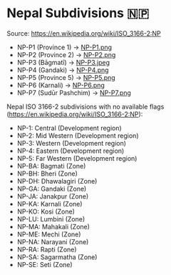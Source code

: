 # Nepal Subdivisions 🇳🇵

Source: https://en.wikipedia.org/wiki/ISO_3166-2:NP

* NP-P1 (Province 1) -> [NP-P1.png](https://github.com/amckenna41/iso3166-flag-icons/blob/main/iso3166-2-icons/NP/NP-P1.png)
* NP-P2 (Province 2) -> [NP-P2.png](https://github.com/amckenna41/iso3166-flag-icons/blob/main/iso3166-2-icons/NP/NP-P2.png)
* NP-P3 (Bāgmatī) -> [NP-P3.jpeg](https://github.com/amckenna41/iso3166-flag-icons/blob/main/iso3166-2-icons/NP/NP-P3.jpeg)
* NP-P4 (Gandaki) -> [NP-P4.png](https://github.com/amckenna41/iso3166-flag-icons/blob/main/iso3166-2-icons/NP/NP-P4.png)
* NP-P5 (Province 5) -> [NP-P5.png](https://github.com/amckenna41/iso3166-flag-icons/blob/main/iso3166-2-icons/NP/NP-P5.png)
* NP-P6 (Karnali) -> [NP-P6.png](https://github.com/amckenna41/iso3166-flag-icons/blob/main/iso3166-2-icons/NP/NP-P6.png)
* NP-P7 (Sudūr Pashchim) -> [NP-P7.png](https://github.com/amckenna41/iso3166-flag-icons/blob/main/iso3166-2-icons/NP/NP-P7.png)

Nepal ISO 3166-2 subdivisions with no available flags (https://en.wikipedia.org/wiki/ISO_3166-2:NP):

* NP-1: Central (Development region)
* NP-2: Mid Western (Development region)
* NP-3: Western (Development region)
* NP-4: Eastern (Development region)
* NP-5: Far Western (Development region)
* NP-BA: Bagmati (Zone)
* NP-BH: Bheri (Zone)
* NP-DH: Dhawalagiri (Zone)
* NP-GA: Gandaki (Zone)
* NP-JA: Janakpur (Zone)
* NP-KA: Karnali (Zone)
* NP-KO: Kosi (Zone)
* NP-LU: Lumbini (Zone)
* NP-MA: Mahakali (Zone)
* NP-ME: Mechi (Zone)
* NP-NA: Narayani (Zone)
* NP-RA: Rapti (Zone)
* NP-SA: Sagarmatha (Zone)
* NP-SE: Seti (Zone)